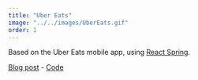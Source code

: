 ```yaml
---
title: "Uber Eats"
image: "../../images/UberEats.gif"
order: 1
---
```


Based on the Uber Eats mobile app, using [React Spring](http://www.react-spring.io/).


[Blog post](/blog/uber-eats) - [Code](https://codesandbox.io/s/strange-noether-57n3p)
